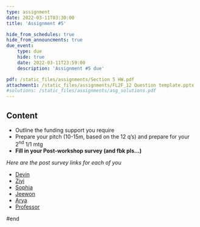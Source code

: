 ```yaml
---
type: assignment
date: 2022-03-11T03:30:00
title: 'Assignment #5'

hide_from_schedules: true
hide_from_announcments: true
due_event:
    type: due
    hide: true
    date: 2022-03-11T23:59:00
    description: 'Assignment #5 due'

pdf: /static_files/assignments/Section 5 HW.pdf
attachment1: /static_files/assignments/FL2F_12 Question template.pptx
#solutions: /static_files/assignments/asg_solutions.pdf
---
```

## Content
- Outline the funding support you require
- Prepare your pitch (10-15m, based on the 12 q’s) and prepare for your 2<sup>nd</sup> 1/1 mtg
- **Fill in your Post-workshop survey (and fbk pls…)**

*Here are the post survey links for each of you*

* [Devin](https://docs.google.com/forms/d/e/1FAIpQLSe3EAT4FCx4ASjjLmPDzAXtCuCmHPOpUgU8_PAbd6gR_LSirQ/viewform?usp=sf_link)
* [Ziyi](https://docs.google.com/forms/d/e/1FAIpQLSe3EAT4FCx4ASjjLmPDzAXtCuCmHPOpUgU8_PAbd6gR_LSirQ/viewform?usp=sf_link)
* [Sophia](https://docs.google.com/forms/d/e/1FAIpQLSe3EAT4FCx4ASjjLmPDzAXtCuCmHPOpUgU8_PAbd6gR_LSirQ/viewform?usp=sf_link)
* [Jeewon](https://docs.google.com/forms/d/e/1FAIpQLSe3EAT4FCx4ASjjLmPDzAXtCuCmHPOpUgU8_PAbd6gR_LSirQ/viewform?usp=sf_link)
* [Arya](https://docs.google.com/forms/d/e/1FAIpQLSe3EAT4FCx4ASjjLmPDzAXtCuCmHPOpUgU8_PAbd6gR_LSirQ/viewform?usp=sf_link)
* [Professor](https://docs.google.com/forms/d/e/1FAIpQLSe3EAT4FCx4ASjjLmPDzAXtCuCmHPOpUgU8_PAbd6gR_LSirQ/viewform?usp=sf_link)


#end